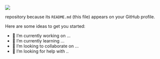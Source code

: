 <img src="https://capsule-render.vercel.app/api?type=waving&height=300&section=header&text=Derrick%20Choong&fontSize=90&fontColor=auto&color=auto&colorGradient=%23000d4b,%2300a8cc">


 repository because its `README.md` (this file) appears on your GitHub profile.

Here are some ideas to get you started:

- 🔭 I’m currently working on ...
- 🌱 I’m currently learning ...
- 👯 I’m looking to collaborate on ...
- 🤔 I’m looking for help with ..
<!--
**DerrickCGT/DerrickCGT** is a ✨ _special_ ✨.
- 💬 Ask me about ...
- 📫 How to reach me: ...
- 😄 Pronouns: ...
- ⚡ Fun fact: ...
-->
